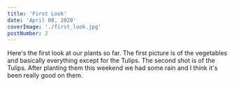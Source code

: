 ```yaml
---
title: 'First Look'
date: 'April 08, 2020'
coverImage: './first_look.jpg'
postNumber: 2
---
```


Here's the first look at our plants so far. The first picture is of the vegetables and basically everything except for the Tulips. The second shot is of the Tulips. After planting them this weekend we had some rain and I think it's been really good on them.
